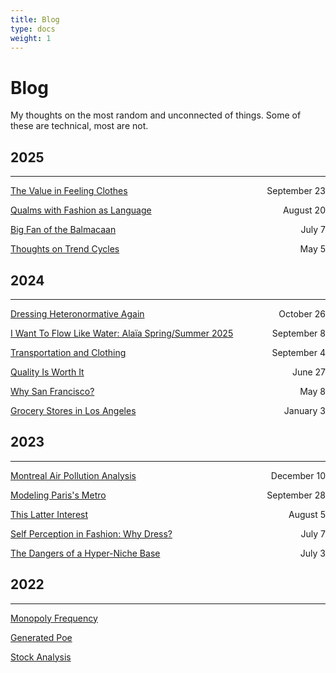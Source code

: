 ```yaml
---
title: Blog
type: docs
weight: 1
---
```


# **Blog**

My thoughts on the most random and unconnected of things. Some of these are technical, most are not. 

## 2025
___
[The Value in Feeling Clothes](./2025/09/23) <span style="float: right">September 23</span>

[Qualms with Fashion as Language](./language_qualms) <span style="float: right">August 20</span>

[Big Fan of the Balmacaan](./balmacaan) <span style="float: right">July 7</span>

[Thoughts on Trend Cycles](./trend_cycle_thoughts/) <span style="float: right">May 5</span>


## 2024
___
[Dressing Heteronormative Again](./dressing_heteronotmative_again/) <span style="float: right">October 26</span>

[I Want To Flow Like Water: Alaïa Spring/Summer 2025](./alaia_ss_25/) <span style="float: right">September 8</span>

[Transportation and Clothing](./transportation_and_clothing/) <span style="float: right">September 4</span>

[Quality Is Worth It](./quality_is_worth_it/) <span style="float: right">June 27</span>

[Why San Francisco?](./why_san_francisco/) <span style="float: right">May 8</span>

[Grocery Stores in Los Angeles](./los_angeles_grocery_stores/ ) <span style="float: right">January 3</span>

## 2023
___

[Montreal Air Pollution Analysis](./montreal_air_pollution/) <span style="float: right">December 10</span>

[Modeling Paris's Metro](/learning_osmnx/) <span style="float: right">September 28</span>

[This Latter Interest](./this_latter_interest) <span style="float: right">August 5</span>

[Self Perception in Fashion: Why Dress?](./self_perception_in_fashion) <span style="float: right">July 7</span>

[The Dangers of a Hyper-Niche Base](./thedangersofahypernichebase) <span style="float: right">July 3</span>

## 2022
___

[Monopoly Frequency](./monopolyfreq/)

[Generated Poe](./generatedpoe/)

[Stock Analysis](./stockanalysis/stockanalysis/)
